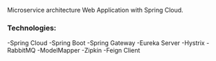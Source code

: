 Microservice architecture Web Application with Spring Cloud.

### Technologies:

-Spring Cloud
-Spring Boot
-Spring Gateway
-Eureka Server
-Hystrix
-RabbitMQ
-ModelMapper
-Zipkin
-Feign Client

